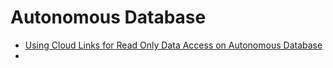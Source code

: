 # Autonomous Database

- [Using Cloud Links for Read Only Data Access on Autonomous Database](./ADB_Cloud_Link.html)
- 
